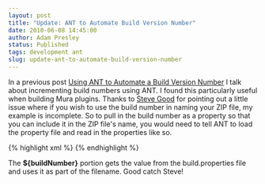 ```yaml
---
layout: post
title: "Update: ANT to Automate Build Version Number"
date: 2010-06-08 14:45:00
author: Adam Presley
status: Published
tags: development ant
slug: update-ant-to-automate-build-version-number
---
```


In a previous post [Using ANT to Automate a Build Version Number](#post/2009/01/using-ant-to-automate-a-build)
I talk about incrementing build numbers using ANT. I found this
particularly useful when building Mura plugins. Thanks to [Steve Good](http://stevegood.org)
for pointing out a little issue where if you wish to use the build
number in naming your ZIP file, my example is incomplete. So to pull in
the build number as a property so that you can include it in the ZIP
file's name, you would need to tell ANT to load the property file and
read in the properties like so.

{% highlight xml %}
<property file="build.properties" />
<zip destfile="${sourceDir}\HelloPlugin-${buildNumber}.zip" basedir="${buildDir}" />
{% endhighlight %}

The **${buildNumber}** portion gets the value from the build.properties
file and uses it as part of the filename. Good catch Steve!
